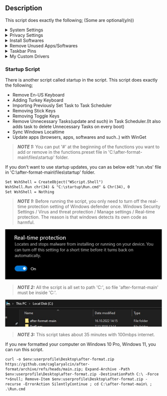 ## Description
This script does exactly the following; (Some are optional(y/n))

<details><summary>System Settings</summary>&nbsp;
  
- Date format is set to turkey
- Getting the Old Classic Right-Click Context Menu (For Windows 11)
- Disabling News and Interes on Taskbar
- Default Old Photo Viewer
- Setting Dark Mode for Applications
- Setting Dark Mode for System
- Setting Control Panel View to Large Icons
- Enabling NumLock After Startup
- Hostname is set to 'm4a1'
- Disabling Windows Beep Sound
- Disabling IPv6 stack
- Disabling Startup Apps
- Setting Cloud Flare DNS
- Hiding People Icon from Taskbar
- Hiding Taskview Icon from Taskbar
- Hiding MultiTaskview Icon from Taskbar
- Showing Small Icons in Taskbar
- Hiding Taskbar Search
- Removing Chat from Taskbar
- Removing Widgets from Taskbar
- Taskbar Aligns Left (For Windows 11)
- Hiding Recycle Bin Shortcut from Desktop
- Disabling hiberfil.sys
- Disabling Display and Sleep Mode Timeouts
- Disabling Windows Defender
- Disabling Updates for Other Microsoft Products
- Disabling Cortana
- Disabling Bing Search in Start Menu
- Disabling SmartScreen Filter
- Disabling Sensors
- Disabling Tailored Experiences
- Disabling Xbox Gamebar
- Disabling Xbox Features
- Disabling Blocking of Downloaded Files
- Setting 'This PC' for File Explorer
- Expanding for File Explorer
- Disabling Nightly Wake-up for Automatic Maintenance
- Disabling Storage Sense
- Unpinning all Start Menu tiles
- Disabling Built-in Adobe Flash in IE and Edge
- Disabling Edge Preload
- Disabling Internet Explorer First Run Wizard
- Disabling Windows Media Player Online Access
- Showing Known File Extensions
- Disabling Action Center (Notification Center)
- Disabling System Restore for System Drive
- Setting Low UAC Level
- Removing Unnecessary Tasks
- Enabling Clearing of Recent Files on Exit
- Disabling Recent Files Lists
- Disabling Search for App in Store for Unknown Extensions
- Hiding 'Recently added' List from the Start Menu
- Stopping and Disabling Unnecessary Services
- Setting Desktop Wallpaper
- Show All Icons on Taskbar
- Copy Files to Documents
- Importing Startup task in Task Scheduler
</details>
<details><summary>Privacy Settings</summary>&nbsp;
  
- Disabling Telemetry
- Blocking Telemetry in Host File
- Disabling Feedback
- Disabling Activity History
- Disabling Website Access to Language List
- Stopping and Disabling Connected User Experiences and Telemetry Service
- Disabling Advertising ID
- Disabling Wi-Fi Sense
- Disabling Application Suggestions
- Disabling UWP Apps Background Access
- Disabling Access to Voice Activation from UWP Apps
- Disabling Access to Notifications from UWP Apps
- Disabling Access to account Info from UWP Apps
- Disabling Access to Contacts from UWP Apps
- Disabling Access to Calendar from UWP Apps
- Disabling Access to Phone Calls from UWP Apps
- Disabling Access to Call History from UWP Apps
- Disabling Access to Email from UWP Apps
- Disabling Access to Tasks from UWP Apps
- Disabling Access to Messaging from UWP Apps
- Disabling Access to Radios from UWP Apps
- Disabling Access to Other Devices from UWP Apps
- Disabling Access to Diagnostic Information from UWP Apps
- Disabling Access to Libraries and File System from UWP Apps
- Disabling UWP Apps Swap File
- Disabling Automatic Maps Updates
- Disabling Windows Update Automatic Restart
- Disabling Windows Update Automatic Downloads
</details>
<details><summary>Install Softwares</summary>&nbsp;

- Installing  Winget for Windows 10, Mozilla Firefox, Opera, Google Chrome, Libre Wolf, Brave Browser, Steam, Epic Games, HWMonitor, Crystal Disk Info, VMWare Workstation Pro, VirtualBox, Signal Desktop, Microsoft Visual Studio Code (with extensions), Softwares for developers(MSVS Community, MSVS Buildtools, WindowsSDK, NodeJS, Python and Git), Chocolatey, AnyDesk, Windows Terminal, Speedtest, Notepad++, VLC Media Player, TreeSize Free, Total Commander, Rufus, Wireshark, PuTTY, Deluge, DBeaver, HEIC Converter, Cryptomator, Docker Desktop, WSL, Minikube, MS Teams, iTunes, 7-Zip (with terminal), Lightshot, Twinkle-Tray, K-Lite Codec Pack Mega, Nvidia GeForce Experience and Valorant.
- [Installing startup script](https://github.com/caglaryalcin/after-format/blob/main/README.md#startup-script).

</details>

<details><summary>Remove Unused Apps/Softwares</summary>&nbsp;
  
- Uninstalling Default Third Party Applications
- Uninstalling Windows Media Player
- Uninstalling Work Folders Client
- Uninstalling Microsoft XPS Document Writer
- Removing Default Fax Printer
- Uninstalling OneDrive
- Removing Microsoft Edge
- Uninstalling Windows Fax and Scan Services
</details>

<details><summary>Taskbar Pins</summary>&nbsp;

  The taskbar pins that I use are set respectively.
</details>
<details><summary>My Custom Drivers</summary>&nbsp;
  
- ![#f03c15](https://via.placeholder.com/15/f03c15/f03c15.png) `When this question is asked, answer by saying 'n'. Because the settings here are specifically my specific settings.`
</details>
<p>

### Startup Script
  
There is another script called startup in the script. This script does exactly the following;

- Remove En-US Keyboard
- Adding Turkey Keyboard
- Importing Previously Set Task to Task Scheduler
- Removing Stick Keys
- Removing Toggle Keys
- Remove Unnecessary Tasks(update and such) in Task Scheduler.(It also adds task to delete Unnecessary Tasks on every boot)
- Sync Windows Localtime
- Update apps (browsers, apps, softwares and such..) with WinGet&nbsp;
  
> **_NOTE 1:_** You can put '#' at the beginning of the functions you want to add or remove in the functions.preset file in 'C:\after-format-main\files\startup' folder.
  
  If you don't want to use startup updates, you can as below edit 'run.vbs' file in 'C:\after-format-main\files\startup' folder.
```vbs
Set WshShell = CreateObject("WScript.Shell") 
WshShell.Run chr(34) & "C:\startup\Run.cmd" & Chr(34), 0
Set WshShell = Nothing
```
</details>


> **_NOTE 1:_** Before running the script, you only need to turn off the real-time protection setting of Windows defender once.
Windows Security Settings / Virus and threat protection / Manage settings / Real-time protection. The reason is that windows detects its own code as harmful.

![alt text](https://github.com/caglaryalcin/caglaryalcin/blob/main/win-def.jpg)

> **_NOTE 2:_** All the script is all set to path 'C:\', so file 'after-format-main' must be inside 'C:\'.  

![alt text](https://github.com/caglaryalcin/caglaryalcin/blob/main/C.jpg)

> **_NOTE 3:_** This script takes about 35 minutes with 100mbps internet.

If you new formatted your computer on Windows 10 Pro, Windows 11, you can run this script.

```
curl -o $env:userprofile\Desktop\after-format.zip https://github.com/caglaryalcin/after-format/archive/refs/heads/main.zip; Expand-Archive -Path $env:userprofile\Desktop\after-format.zip -DestinationPath C:\ -Force *>$null; Remove-Item $env:userprofile\Desktop\after-format.zip -recurse -ErrorAction SilentlyContinue ; cd C:\after-format-main\ ; .\Run.cmd
```
